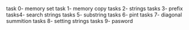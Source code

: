 task 0- memory set
task 1- memory copy
tasks 2- strings
tasks 3- prefix
tasks4- search strings
tasks 5- substring
tasks 6- pint
tasks 7- diagonal summition
tasks 8- setting strings
tasks 9- pasword
